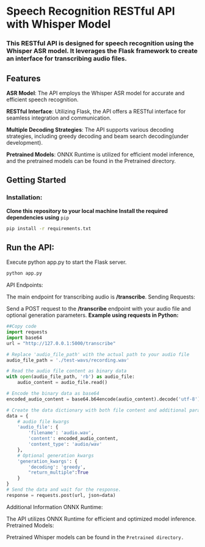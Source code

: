 # Speech Recognition RESTful API with Whisper Model
### This RESTful API is designed for speech recognition using the Whisper ASR model. It leverages the Flask framework to create an interface for transcribing audio files.

## Features
**ASR Model**: The API employs the Whisper ASR model for accurate and efficient speech recognition.

**RESTful Interface**: Utilizing Flask, the API offers a RESTful interface for seamless integration and communication.

**Multiple Decoding Strategies**: The API supports various decoding strategies, including greedy decoding and beam search decoding(under development).

**Pretrained Models**: ONNX Runtime is utilized for efficient model inference, and the pretrained models can be found in the Pretrained directory.

## Getting Started
### Installation:

**Clone this repository to your local machine Install the required dependencies using** `pip`
```bash
pip install -r requirements.txt
```
## Run the API:

Execute python app.py to start the Flask server.
```bash
python app.py
```
API Endpoints:

The main endpoint for transcribing audio is **/transcribe**.
Sending Requests:

Send a POST request to the **/transcribe** endpoint with your audio file and optional generation parameters.
**Example using requests in Python:**

```python
##Copy code
import requests
import base64
url = "http://127.0.0.1:5000/transcribe"

# Replace 'audio_file_path' with the actual path to your audio file
audio_file_path = './test-wavs/recording.wav'

# Read the audio file content as binary data
with open(audio_file_path, 'rb') as audio_file:
    audio_content = audio_file.read()

# Encode the binary data as base64
encoded_audio_content = base64.b64encode(audio_content).decode('utf-8')

# Create the data dictionary with both file content and additional parameters
data = {
    # audio file kwargs
    'audio_file': {
        'filename': 'audio.wav',
        'content': encoded_audio_content,
        'content_type': 'audio/wav'
    },
    # Optional generation kwargs
    'generation_kwargs': {
        'decoding': 'greedy',
        "return_multiple":True
    }
}
# Send the data and wait for the response.
response = requests.post(url, json=data)
```
Additional Information
ONNX Runtime:

The API utilizes ONNX Runtime for efficient and optimized model inference.
Pretrained Models:

Pretrained Whisper models can be found in the `Pretrained directory.`
